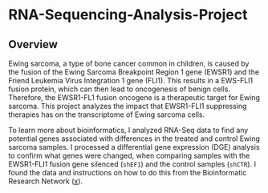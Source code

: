 # RNA-Sequencing-Analysis-Project

## Overview

Ewing sarcoma, a type of bone cancer common in children, is caused by the fusion of the Ewing Sarcoma Breakpoint Region 1 gene (EWSR1) and the Friend Leukemia Virus Integration 1 gene (FLI1). This results in a EWS-FLI1 fusion protein, which can then lead to oncogenesis of benign cells. Therefore, the EWSR1-FL1 fusion oncogene  is a therapeutic target for Ewing sarcoma. This project analyzes the impact that EWSR1-FLI1 suppressing therapies has on the transcriptome of Ewing sarcoma cells. 

To learn more about bioinformatics, I analyzed RNA-Seq data to find any potential genes associated with differences in the treated and control Ewing sarcoma samples. I processed a differential gene expression (DGE) analysis to confirm what genes were changed, when comparing samples with the EWSR1-FLI1 fusion gene silenced (`shEF1`) and the control samples (`shCTR`). I found the data and instructions on how to do this from the Bioinformatic Research Network ([x]([url](https://github.com/Bioinformatics-Research-Network/skill-assessments/tree/main/RNA-Seq%20Analysis))).
